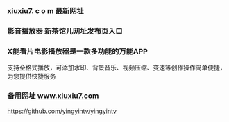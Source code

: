 ### xiuxiu7. c o m 最新网址
### 影音播放器 新茶馆儿网址发布页入口
### X能看片电影播放器是一款多功能的万能APP
支持全格式播放，可添加水印、背景音乐、视频压缩、变速等创作操作简单便捷，为您提供快捷服务
### 备用网址 www.xiuxiu7.com
https://github.com/yingyintv/yingyintv
